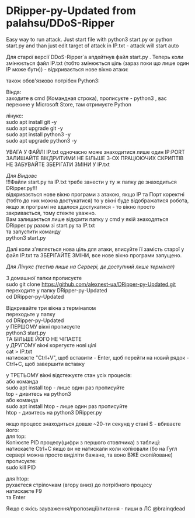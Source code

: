 # DRipper-py-Updated from palahsu/DDoS-Ripper
Easy way to run attack. Just start file with python3 start.py or python start.py and than just edit target of attack in IP.txt - attack will start auto

Для старої версії DDoS-Ripper`a апдейтнув файл start.py . Теперь коли змінюється файл IP.txt (тобто змінюється ціль (зараз поки що лише один ІР може бути)) - відкривається нове вікно атаки:  

також обов'язково потрібен Python3:  

Вінда:  
заходите в cmd (Командная строка), прописуєте - python3 , вас перекине у Microsoft Store, там отримуєте Python  

лінукс:  
sudo apt install git -y  
sudo apt upgrade git -y  
sudo apt install python3 -y  
sudo apt upgrade python3 -y  

 УВАГА У ФАЙЛІ ІР.txt  одночасно може знаходитися лише один ІР:PORT  
ЗАЛИШАЙТЕ ВІКДРИТИМИ НЕ БІЛЬШЕ 3-ОХ ПРАЦЮЮЧИХ СКРИПТІВ  
НЕ ЗАБУВАЙТЕ ЗБЕРІГАТИ ЗМІНИ У IP.txt  

*Для Віндовс*   
!!!Файли start.py та IP.txt требе занести у ту ж папку де знаходиться DRipper.py!!!  
відкривається нове вікно програми з атакою, якщо ІР та Порт коректні (тобто до них можна достукатися) то у вікні буде відображатися робота, якщо ж програмі не вдалося достукатися - то вікно просто закривається, тому стежте уважно.  
Вам залишається лише відкрити папку у cmd у якій знаходяться DRipper.py разом зі start.py та IP.txt  
та запустити команду   
python3 start.py  

Далі коли з'являєтьcя нова ціль для атаки, вписуйте її замість старої у файл ІР.txt та ЗБЕРІГАЙТЕ ЗМІНИ, все нове вікно програми запущено.  


*Для Лінукс (тестив лише на Сервері, де доступний лише термінал)*  

З домашної папки прописуєте  
sudo git clone https://github.com/alexnest-ua/DRipper-py-Updated.git  
переходите у папку DRipper-py-Updated  
cd DRipper-py-Updated  


Відкривайте три вікна з терміналом  
переходьте у папку  
cd DRipper-py-Updated  
у ПЕРШОМУ вікні прописуєте   
python3 start.py  
ТА БІЛЬШЕ ЙОГО НЕ ЧІПАЄТЕ  
у ДРУГОМУ  вікні корегуєте нові цілі  
cat > IP.txt  
натискаєте "Ctrl+V", щоб вставити - Enter, щоб перейти на новий рядок - Ctrl+C, щоб завершити вставку  
  
у ТРЕТЬОМУ вікні відстежуєте стан усіх процесів:  
або команда  
sudo apt install top  - лише один раз прописуйте  
top  - дивитесь на python3  
або команда  
sudo apt install htop - лише один раз прописуйте  
htop - дивитесь на python3 DRipper.py  
  
якщо процесс знаходиться довше ~20-ти секунд у стані S - вбиваєте його:  
для top:  
Копіюєте PID процесу(цифри з першого стовпчика) з таблиці:  
натискаєте Ctrl+C якщо ви не натискали коли копіювали (бо на Гугл сервері можна просто виділіти бажане, та воно ВЖЕ скопійоване)  
прописуєте:  
sudo kill PID  
  
для htop:  
рухаєтеся стрілочкам (вгору вниз) до потрібного процесу  
натискаєте F9  
та Enter  

  
  
Якщо є якісь зауваження/пропозиції/питання - пиши в ЛС @brainqdead
